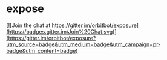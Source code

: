 # expose

[![Join the chat at https://gitter.im/orbitbot/exposure](https://badges.gitter.im/Join%20Chat.svg)](https://gitter.im/orbitbot/exposure?utm_source=badge&utm_medium=badge&utm_campaign=pr-badge&utm_content=badge)
